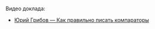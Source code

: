 Видео доклада:
  - [Юрий Грибов — Как правильно писать компараторы](https://www.youtube.com/watch?v=NKn1pAoB2MM)

